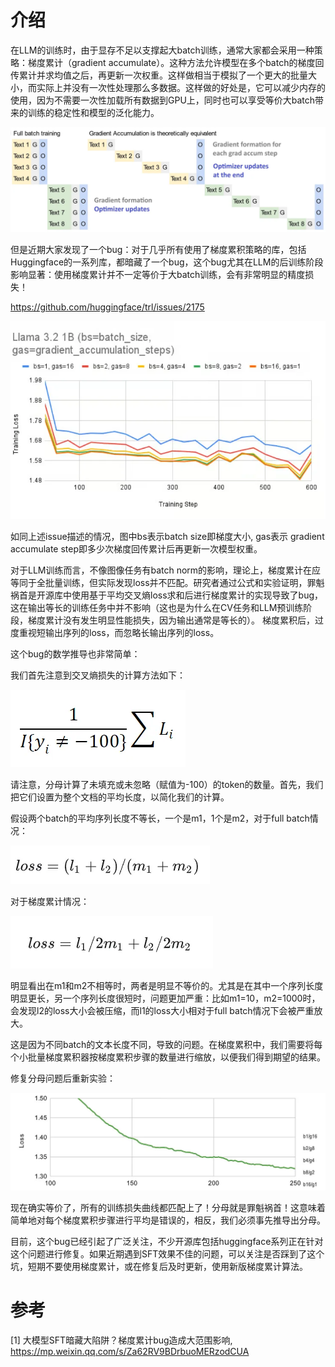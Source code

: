 # 介绍

在LLM的训练时，由于显存不足以支撑起大batch训练，通常大家都会采用一种策略：梯度累计（gradient accumulate）。这种方法允许模型在多个batch的梯度回传累计并求均值之后，再更新一次权重。这样做相当于模拟了一个更大的批量大小，而实际上并没有一次性处理那么多数据。这样做的好处是，它可以减少内存的使用，因为不需要一次性加载所有数据到GPU上，同时也可以享受等价大batch带来的训练的稳定性和模型的泛化能力。

![](.00_梯度累计问题_images/梯度累计图.png)

但是近期大家发现了一个bug：对于几乎所有使用了梯度累积策略的库，包括Huggingface的一系列库，都暗藏了一个bug，这个bug尤其在LLM的后训练阶段影响显著：使用梯度累计并不一定等价于大batch训练，会有非常明显的精度损失！

https://github.com/huggingface/trl/issues/2175

![](.00_梯度累计问题_images/llama_loss.png)

如同上述issue描述的情况，图中bs表示batch size即梯度大小, gas表示 gradient accumulate step即多少次梯度回传累计后再更新一次模型权重。

对于LLM训练而言，不像图像任务有batch norm的影响，理论上，梯度累计在应等同于全批量训练，但实际发现loss并不匹配。研究者通过公式和实验证明，罪魁祸首是开源库中使用基于平均交叉熵loss求和后进行梯度累计的实现导致了bug，这在输出等长的训练任务中并不影响（这也是为什么在CV任务和LLM预训练阶段，梯度累计没有发生明显性能损失，因为输出通常是等长的）。 梯度累积后，过度重视短输出序列的loss，而忽略长输出序列的loss。

这个bug的数学推导也非常简单：

我们首先注意到交叉熵损失的计算方法如下：

![](.00_梯度累计问题_images/计算公式1.png)

请注意，分母计算了未填充或未忽略（赋值为-100）的token的数量。首先，我们把它们设置为整个文档的平均长度，以简化我们的计算。

假设两个batch的平均序列长度不等长，一个是m1，1个是m2，对于full batch情况：

![](.00_梯度累计问题_images/公式2.png)

对于梯度累计情况：

![](.00_梯度累计问题_images/公式3.png)

明显看出在m1和m2不相等时，两者是明显不等价的。尤其是在其中一个序列长度明显更长，另一个序列长度很短时，问题更加严重：比如m1=10，m2=1000时，会发现l2的loss大小会被压缩，而l1的loss大小相对于full batch情况下会被严重放大。

这是因为不同batch的文本长度不同，导致的问题。在梯度累积中，我们需要将每个小批量梯度累积器按梯度累积步骤的数量进行缩放，以便我们得到期望的结果。

修复分母问题后重新实验：

![](.00_梯度累计问题_images/修复后的loss.png)

现在确实等价了，所有的训练损失曲线都匹配上了！分母就是罪魁祸首！这意味着简单地对每个梯度累积步骤进行平均是错误的，相反，我们必须事先推导出分母。

目前，这个bug已经引起了广泛关注，不少开源库包括huggingface系列正在针对这个问题进行修复。如果近期遇到SFT效果不佳的问题，可以关注是否踩到了这个坑，短期不要使用梯度累计，或在修复后及时更新，使用新版梯度累计算法。


# 参考

[1] 大模型SFT暗藏大陷阱？梯度累计bug造成大范围影响, https://mp.weixin.qq.com/s/Za62RV9BDrbuoMERzodCUA
